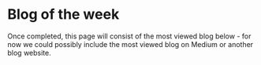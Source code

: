 # Blog of the week

Once completed, this page will consist of the most viewed blog below -
for now we could possibly include the
  most viewed blog on Medium or another blog website.
